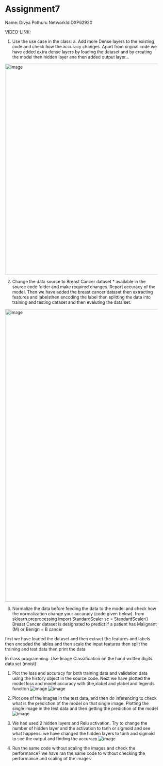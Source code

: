 # Assignment7

Name: Divya Pothuru NetworkId:DXP62920

VIDEO-LINK:

1. Use the use case in the class:
a. Add more Dense layers to the existing code and check how the accuracy changes.
  Apart from orginal code we have added extra dense layers by loading the dataset and by creating the model then hidden layer ane then added output layer...
  <img width="692" alt="image" src="https://user-images.githubusercontent.com/122486644/225525270-0e508dd5-22ef-4f61-a9a2-6295384f7bc7.png">

2. Change the data source to Breast Cancer dataset * available in the source code folder and make required
changes. Report accuracy of the model.
Then we have added the breast cancer dataset then extracting features and labelsthen encoding the label then splitting the data into training and testing dataset and then evaluting the data set.
<img width="960" alt="image" src="https://user-images.githubusercontent.com/122486644/225525517-48917dab-cb21-4616-852f-211cc25b829c.png">

3. Normalize the data before feeding the data to the model and check how the normalization change your
accuracy (code given below).
from sklearn.preprocessing import StandardScaler
sc = StandardScaler()
Breast Cancer dataset is designated to predict if a patient has Malignant (M) or Benign = B cancer

first we have loaded the dataset and then extract the features and labels then encoded the lables and then scale the input features then split the training and test data then print the data


In class programming:
Use Image Classification on the hand written digits data set (mnist)
1. Plot the loss and accuracy for both training data and validation data using the history object in the source
code.
Next we have plotted the model loss and model accuracy with title,xlabel and ylabel and legends function
![image](https://user-images.githubusercontent.com/122486644/225529377-46e3c9f5-dfc4-4413-a0dd-9b9262ae706d.png)
![image](https://user-images.githubusercontent.com/122486644/225529408-fa4b9c0c-4707-4327-bc8c-ebfceabcfc2f.png)

2. Plot one of the images in the test data, and then do inferencing to check what is the prediction of the model
on that single image.
Plotting the single image in the test data and then getting the prediction of the model 
![image](https://user-images.githubusercontent.com/122486644/225529472-67e27d25-bf9a-4c7b-9018-06be13ad0834.png)

3. We had used 2 hidden layers and Relu activation. Try to change the number of hidden layer and the
activation to tanh or sigmoid and see what happens.
 we have changed the hidden layers to tanh and sigmoid to see the output and finding the accuracy
 ![image](https://user-images.githubusercontent.com/122486644/225530231-70c10687-dcae-4e5b-8e1f-8bf42e42669a.png)

4. Run the same code without scaling the images and check the performance?
we have ran the same code to without checking the performance and scaling of the images 
